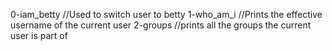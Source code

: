0-iam_betty //Used to switch user to betty
1-who_am_i //Prints the effective username of the current user
2-groups //prints all the groups the current user is part of

